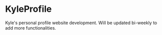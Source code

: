 # KyleProfile
Kyle's personal profile website development. Will be updated bi-weekly to add more functionalities.
